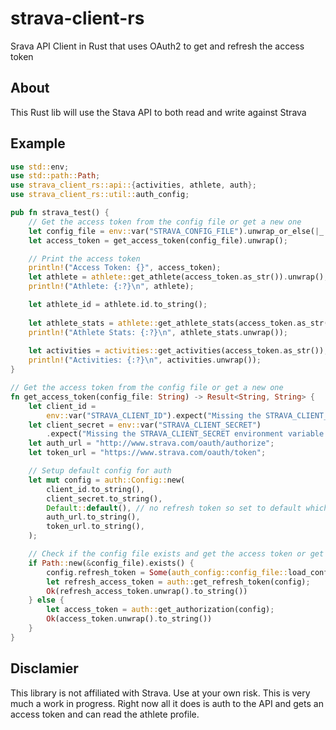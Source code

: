 # strava-client-rs
Srava API Client in Rust that uses OAuth2 to get and refresh the access token

## About
This Rust lib will use the Stava API to both read and write against Strava

## Example
```rust
use std::env;
use std::path::Path;
use strava_client_rs::api::{activities, athlete, auth};
use strava_client_rs::util::auth_config;

pub fn strava_test() {
    // Get the access token from the config file or get a new one
    let config_file = env::var("STRAVA_CONFIG_FILE").unwrap_or_else(|_| "config.json".to_string());
    let access_token = get_access_token(config_file).unwrap();

    // Print the access token
    println!("Access Token: {}", access_token);
    let athlete = athlete::get_athlete(access_token.as_str()).unwrap();
    println!("Athlete: {:?}\n", athlete);

    let athlete_id = athlete.id.to_string();
    
    let athlete_stats = athlete::get_athlete_stats(access_token.as_str(), athlete_id.as_str());
    println!("Athlete Stats: {:?}\n", athlete_stats.unwrap());
    
    let activities = activities::get_activities(access_token.as_str());
    println!("Activities: {:?}\n", activities.unwrap());
}

// Get the access token from the config file or get a new one
fn get_access_token(config_file: String) -> Result<String, String> {
    let client_id =
        env::var("STRAVA_CLIENT_ID").expect("Missing the STRAVA_CLIENT_ID environment variable.");
    let client_secret = env::var("STRAVA_CLIENT_SECRET")
        .expect("Missing the STRAVA_CLIENT_SECRET environment variable.");
    let auth_url = "http://www.strava.com/oauth/authorize";
    let token_url = "https://www.strava.com/oauth/token";

    // Setup default config for auth
    let mut config = auth::Config::new(
        client_id.to_string(),
        client_secret.to_string(),
        Default::default(), // no refresh token so set to default which is none
        auth_url.to_string(),
        token_url.to_string(),
    );

    // Check if the config file exists and get the access token or get a new one
    if Path::new(&config_file).exists() {
        config.refresh_token = Some(auth_config::config_file::load_config().refresh_token);
        let refresh_access_token = auth::get_refresh_token(config);
        Ok(refresh_access_token.unwrap().to_string())
    } else {
        let access_token = auth::get_authorization(config);
        Ok(access_token.unwrap().to_string())
    }
}
```

## Disclamier
This library is not affiliated with Strava. Use at your own risk. 
This is very much a work in progress. Right now all it does is auth to the API and gets an access token and can read the athlete profile.